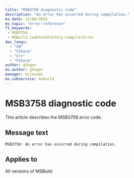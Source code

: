 ```yaml
---
title: "MSB3758 diagnostic code"
description: "An error has occurred during compilation."
ms.date: 12/06/2024
ms.topic: "error-reference"
f1_keywords:
 - MSB3758
 - MSBuild.CodeTaskFactory.CompilerError
dev_langs:
  - "VB"
  - "CSharp"
  - "C++"
  - "FSharp"
author: ghogen
ms.author: ghogen
manager: mijacobs
ms.subservice: msbuild
---
```


# MSB3758 diagnostic code

<!-- :::ErrorDefinitionDescription::: -->
<!-- :::editable-content name="introDescription"::: -->
This article describes the MSB3758 error code.
<!-- :::editable-content-end::: -->

## Message text

`MSB3758: An error has occurred during compilation.`

<!-- :::editable-content name="postOutputDescription"::: -->
<!--
{StrBegin="MSB3758: "}
-->
<!-- :::editable-content-end::: -->
<!-- :::ErrorDefinitionDescription-end::: -->

## Applies to

All versions of MSBuild
